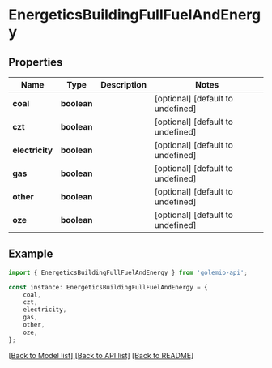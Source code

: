 # EnergeticsBuildingFullFuelAndEnergy


## Properties

Name | Type | Description | Notes
------------ | ------------- | ------------- | -------------
**coal** | **boolean** |  | [optional] [default to undefined]
**czt** | **boolean** |  | [optional] [default to undefined]
**electricity** | **boolean** |  | [optional] [default to undefined]
**gas** | **boolean** |  | [optional] [default to undefined]
**other** | **boolean** |  | [optional] [default to undefined]
**oze** | **boolean** |  | [optional] [default to undefined]

## Example

```typescript
import { EnergeticsBuildingFullFuelAndEnergy } from 'golemio-api';

const instance: EnergeticsBuildingFullFuelAndEnergy = {
    coal,
    czt,
    electricity,
    gas,
    other,
    oze,
};
```

[[Back to Model list]](../README.md#documentation-for-models) [[Back to API list]](../README.md#documentation-for-api-endpoints) [[Back to README]](../README.md)
